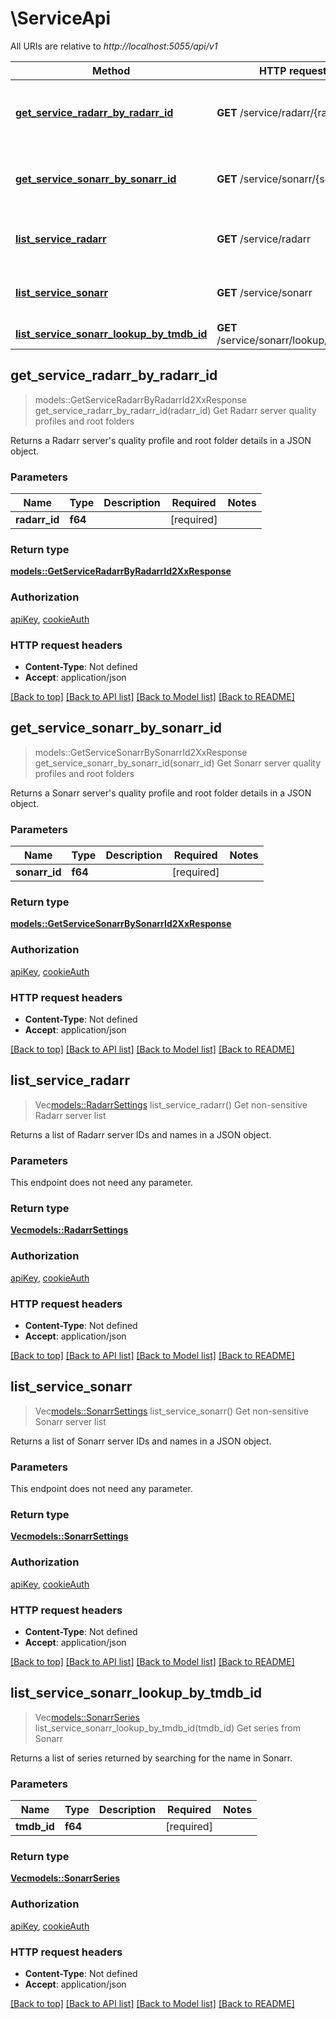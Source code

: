 # \ServiceApi

All URIs are relative to *http://localhost:5055/api/v1*

Method | HTTP request | Description
------------- | ------------- | -------------
[**get_service_radarr_by_radarr_id**](ServiceApi.md#get_service_radarr_by_radarr_id) | **GET** /service/radarr/{radarrId} | Get Radarr server quality profiles and root folders
[**get_service_sonarr_by_sonarr_id**](ServiceApi.md#get_service_sonarr_by_sonarr_id) | **GET** /service/sonarr/{sonarrId} | Get Sonarr server quality profiles and root folders
[**list_service_radarr**](ServiceApi.md#list_service_radarr) | **GET** /service/radarr | Get non-sensitive Radarr server list
[**list_service_sonarr**](ServiceApi.md#list_service_sonarr) | **GET** /service/sonarr | Get non-sensitive Sonarr server list
[**list_service_sonarr_lookup_by_tmdb_id**](ServiceApi.md#list_service_sonarr_lookup_by_tmdb_id) | **GET** /service/sonarr/lookup/{tmdbId} | Get series from Sonarr



## get_service_radarr_by_radarr_id

> models::GetServiceRadarrByRadarrId2XxResponse get_service_radarr_by_radarr_id(radarr_id)
Get Radarr server quality profiles and root folders

Returns a Radarr server's quality profile and root folder details in a JSON object.

### Parameters


Name | Type | Description  | Required | Notes
------------- | ------------- | ------------- | ------------- | -------------
**radarr_id** | **f64** |  | [required] |

### Return type

[**models::GetServiceRadarrByRadarrId2XxResponse**](GetServiceRadarrByRadarrId_2XX_response.md)

### Authorization

[apiKey](../README.md#apiKey), [cookieAuth](../README.md#cookieAuth)

### HTTP request headers

- **Content-Type**: Not defined
- **Accept**: application/json

[[Back to top]](#) [[Back to API list]](../README.md#documentation-for-api-endpoints) [[Back to Model list]](../README.md#documentation-for-models) [[Back to README]](../README.md)


## get_service_sonarr_by_sonarr_id

> models::GetServiceSonarrBySonarrId2XxResponse get_service_sonarr_by_sonarr_id(sonarr_id)
Get Sonarr server quality profiles and root folders

Returns a Sonarr server's quality profile and root folder details in a JSON object.

### Parameters


Name | Type | Description  | Required | Notes
------------- | ------------- | ------------- | ------------- | -------------
**sonarr_id** | **f64** |  | [required] |

### Return type

[**models::GetServiceSonarrBySonarrId2XxResponse**](GetServiceSonarrBySonarrId_2XX_response.md)

### Authorization

[apiKey](../README.md#apiKey), [cookieAuth](../README.md#cookieAuth)

### HTTP request headers

- **Content-Type**: Not defined
- **Accept**: application/json

[[Back to top]](#) [[Back to API list]](../README.md#documentation-for-api-endpoints) [[Back to Model list]](../README.md#documentation-for-models) [[Back to README]](../README.md)


## list_service_radarr

> Vec<models::RadarrSettings> list_service_radarr()
Get non-sensitive Radarr server list

Returns a list of Radarr server IDs and names in a JSON object.

### Parameters

This endpoint does not need any parameter.

### Return type

[**Vec<models::RadarrSettings>**](RadarrSettings.md)

### Authorization

[apiKey](../README.md#apiKey), [cookieAuth](../README.md#cookieAuth)

### HTTP request headers

- **Content-Type**: Not defined
- **Accept**: application/json

[[Back to top]](#) [[Back to API list]](../README.md#documentation-for-api-endpoints) [[Back to Model list]](../README.md#documentation-for-models) [[Back to README]](../README.md)


## list_service_sonarr

> Vec<models::SonarrSettings> list_service_sonarr()
Get non-sensitive Sonarr server list

Returns a list of Sonarr server IDs and names in a JSON object.

### Parameters

This endpoint does not need any parameter.

### Return type

[**Vec<models::SonarrSettings>**](SonarrSettings.md)

### Authorization

[apiKey](../README.md#apiKey), [cookieAuth](../README.md#cookieAuth)

### HTTP request headers

- **Content-Type**: Not defined
- **Accept**: application/json

[[Back to top]](#) [[Back to API list]](../README.md#documentation-for-api-endpoints) [[Back to Model list]](../README.md#documentation-for-models) [[Back to README]](../README.md)


## list_service_sonarr_lookup_by_tmdb_id

> Vec<models::SonarrSeries> list_service_sonarr_lookup_by_tmdb_id(tmdb_id)
Get series from Sonarr

Returns a list of series returned by searching for the name in Sonarr.

### Parameters


Name | Type | Description  | Required | Notes
------------- | ------------- | ------------- | ------------- | -------------
**tmdb_id** | **f64** |  | [required] |

### Return type

[**Vec<models::SonarrSeries>**](SonarrSeries.md)

### Authorization

[apiKey](../README.md#apiKey), [cookieAuth](../README.md#cookieAuth)

### HTTP request headers

- **Content-Type**: Not defined
- **Accept**: application/json

[[Back to top]](#) [[Back to API list]](../README.md#documentation-for-api-endpoints) [[Back to Model list]](../README.md#documentation-for-models) [[Back to README]](../README.md)

